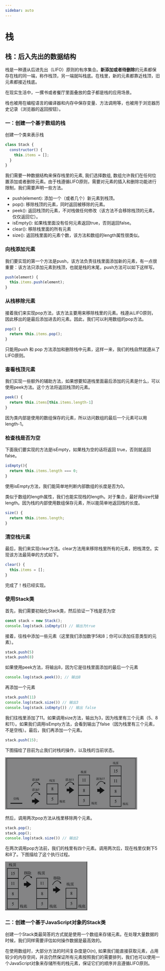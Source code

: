 ```yaml
---
sidebar: auto
---
```


# 栈

## 栈：后入先出的数据结构
栈是一种遵从后进先出（LIFO）原则的有序集合。**新添加或者待删除**的元素都保存在栈的同一端，称作栈顶，另一端就叫栈底。在栈里，新的元素都靠近栈顶，旧元素都接近栈底。

在现实生活中，一摞书或者餐厅里面叠放的盘子都是栈的应用场景。

栈也被用在编程语言的编译器和内存中保存变量、方法调用等，也被用于浏览器历史记录（浏览器的返回按钮）。

### 一：创建一个基于数组的栈

创建一个类来表示栈
```js {3}
class Stack {
  constructor() {
    this.items = [];
  }
}
```

我们需要一种数据结构来保存栈里的元素, 我们选择数组, 数组允许我们在任何位置添加或者删除元素。由于栈遵循LIFO原则，需要对元素的插入和删除功能进行限制，我们需要声明一些方法。

- push(element): 添加一个（或者几个）新元素到栈顶。
- pop(): 移除栈顶的元素，同时返回被移除的元素。
- peek(): 返回栈顶的元素，不对栈做任何修改（该方法不会移除栈顶的元素，仅仅返回它）。
- isEmpty(): 如果栈里面没有任何元素返回true，否则返回false。
- clear(): 移除栈里面的所有元素
- size(): 返回栈里面的元素个数，该方法和数组的length属性很类似。

### 向栈添加元素

我们要实现的第一个方法是push，该方法负责往栈里面添加新的元素，有一点很重要：该方法只添加元素到栈顶，也就是栈的末尾，push方法可以如下这样写。
```js
push(element) {
  this.items.push(element);
}
```

### 从栈移除元素

接着我们来实现pop方法，该方法主要用来移除栈里的元素。栈遵从LIFO原则，因此移出的是最后添加进去的元素。因此，我们可以利用数组的pop方法。

```js
pop() {
  return this.items.pop();
}
```
只能用push 和 pop 方法添加和删除栈中元素，这样一来，我们的栈自然就遵从了LIFO原则。

### 查看栈顶元素

我们实现一些额外的辅助方法，如果想要知道栈里面最后添加的元素是什么，可以使用peek方法。这个方法将返回栈顶的元素。

```js
peek() {
  return this.items[this.items.length-1]
}
```

因为类内部是使用的数组保存的元素，所以访问数组的最后一个元素可以用 length-1。

### 检查栈是否为空

下面我们要实现的方法是isEmpty，如果栈为空的话将返回 true，否则就返回false。

```js
isEmpty(){
  return this.items.length === 0;
}
```
使用isEmpty方法，我们能简单地判断内部数组的长度是否为0。

类似于数组的length属性，我们也能实现栈的length。对于集合，最好用size代替length。因为栈的内部使用数组保存元素，所以能简单地返回栈的长度。

```js
size() {
  return this.items.length;
}
```

### 清空栈元素
最后，我们来实现clear方法。clear方法用来移除栈里所有的元素，把栈清空。实现该方法最简单的方式如下。

```js
clear() {
  this.items = [];
}
```

完成了！栈已经实现。

### 使用Stack类

首先，我们需要初始化Stack类，然后验证一下栈是否为空

```js
const stack = new Stack();
console.log(stack.isEmpty()) // 输出为true
```

接着，往栈中添加一些元素（这里我们添加数字5和8；你可以添加任意类型的元素）。

```js
stack.push(5)
stack.push(8)
```

如果使用peek方法，将输出8，因为它是往栈里面添加的最后一个元素

```js
console.log(stack.peek()); // 输出8
```

再添加一个元素

```js
stack.push(11)
console.log(stack.size()) // 输出3
console.log(stack.isEmpty()) // 输出 false
```

我们往栈里添加了11。如果调用size方法，输出为3，因为栈里有三个元素（5、8和11）。如果我们调用isEmpty方法，会看到输出了false（因为栈里有三个元素，不是空栈）。最后，我们再添加一个元素。


```js
stack.push(15);
```

下图描绘了目前为止我们对栈的操作，以及栈的当前状态。

![操作](../images/dataStructure/stack/01.png)

然后，调用两次pop方法从栈里移除两个元素。

```js
stack.pop();
stack.pop();
console.log(stack.size()) // 输出2
```

在两次调用pop方法前，我们的栈里有四个元素。调用两次后，现在栈里仅剩下5和8了。下图描绘了这个执行过程。

![操作](../images/dataStructure/stack/02.png)


### 二：创建一个基于JavaScript对象的Stack类

创建一个Stack类最简答的方式就是使用一个数组来存储元素。在处理大量数据的时候，我们同样需要评估如何操作数据是最高效的。

在使用数组时，大部分方法的时间复杂度是O(n), 如果我们能直接获取元素，占用较少的内存空间，并且仍然保证所有元素按照我们的需要排列，我们也可以使用一个JavaScript对象来存储所有的栈元素，保证它们的顺序并且遵循LIFO原则。

